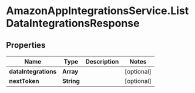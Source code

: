 # AmazonAppIntegrationsService.ListDataIntegrationsResponse

## Properties

Name | Type | Description | Notes
------------ | ------------- | ------------- | -------------
**dataIntegrations** | **Array** |  | [optional] 
**nextToken** | **String** |  | [optional] 


